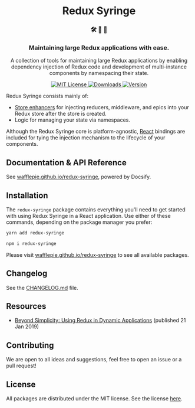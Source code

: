 <h1 align="center">
Redux Syringe
</h1>

<h3 align="center">
🛠 💪 💉
</h3>

<h3 align="center">
Maintaining large Redux applications with ease.
</h3>

<p align="center">
A collection of tools for maintaining large Redux applications by enabling dependency injection of Redux code and development of multi-instance components by namespacing their state.
</p>

<p align="center">
  <a href="https://github.com/wafflepie/redux-syringe/blob/main/LICENSE">
    <img src="https://flat.badgen.net/badge/license/MIT/blue" alt="MIT License" />
  </a>

  <a href="https://npmjs.com/package/redux-syringe">
    <img src="https://flat.badgen.net/npm/dm/redux-syringe" alt="Downloads" />
  </a>

  <a href="https://npmjs.com/package/redux-syringe">
    <img src="https://flat.badgen.net/npm/v/redux-syringe" alt="Version" />
  </a>
</p>

Redux Syringe consists mainly of:

- [Store enhancers](https://github.com/reduxjs/redux/blob/master/docs/understanding/thinking-in-redux/Glossary.md#store-enhancer) for injecting reducers, middleware, and epics into your Redux store after the store is created.
- Logic for managing your state via namespaces.

Although the Redux Syringe core is platform-agnostic, [React](https://github.com/facebook/react/) bindings are included for tying the injection mechanism to the lifecycle of your components.

## Documentation & API Reference

See [wafflepie.github.io/redux-syringe](https://wafflepie.github.io/redux-syringe/), powered by Docsify.

## Installation

The `redux-syringe` package contains everything you'll need to get started with using Redux Syringe in a React application. Use either of these commands, depending on the package manager you prefer:

```sh
yarn add redux-syringe

npm i redux-syringe
```

Please visit [wafflepie.github.io/redux-syringe](https://wafflepie.github.io/redux-syringe/) to see all available packages.

## Changelog

See the [CHANGELOG.md](https://github.com/wafflepie/redux-syringe/blob/main/CHANGELOG.md) file.

## Resources

- [Beyond Simplicity: Using Redux in Dynamic Applications](https://medium.com/@wafflepie/beyond-simplicity-using-redux-in-dynamic-applications-ae9e0aea928c) (published 21 Jan 2019)

## Contributing

We are open to all ideas and suggestions, feel free to open an issue or a pull request!

## License

All packages are distributed under the MIT license. See the license [here](https://github.com/wafflepie/redux-syringe/blob/main/LICENSE).
